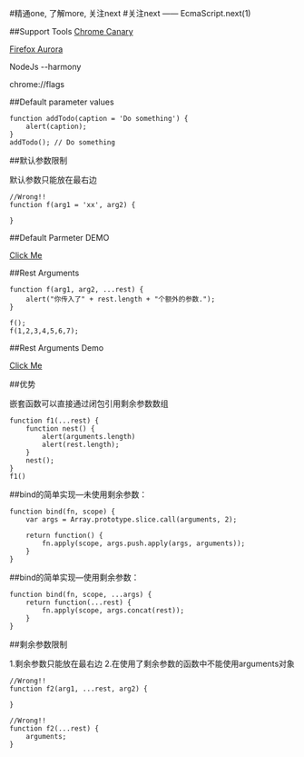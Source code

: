 #精通one, 了解more, 关注next
#关注next —— EcmaScript.next(1)

##Support Tools
[Chrome Canary](https://www.google.com/intl/en/chrome/browser/canary.html)

[Firefox Aurora](http://www.mozilla.org/en-US/firefox/aurora/)

NodeJs --harmony

chrome://flags

##Default parameter values
```
function addTodo(caption = 'Do something') {
    alert(caption);
}
addTodo(); // Do something
```

##默认参数限制

默认参数只能放在最右边
```
//Wrong!!
function f(arg1 = 'xx', arg2) {

}
```

##Default Parmeter DEMO

[Click Me](http://runjs.cn/detail/wffrd74a)

##Rest Arguments
```
function f(arg1, arg2, ...rest) {
    alert("你传入了" + rest.length + "个额外的参数.");
}

f();
f(1,2,3,4,5,6,7);
```

##Rest Arguments Demo

[Click Me](http://runjs.cn/detail/js4wwlif)

##优势

嵌套函数可以直接通过闭包引用剩余参数数组
```
function f1(...rest) {
    function nest() {
        alert(arguments.length)
        alert(rest.length);
    }
    nest();
}
f1()
```

##bind的简单实现—未使用剩余参数：
```
function bind(fn, scope) {
    var args = Array.prototype.slice.call(arguments, 2);

    return function() {
        fn.apply(scope, args.push.apply(args, arguments));
    }
}
```

##bind的简单实现—使用剩余参数：
```
function bind(fn, scope, ...args) {
    return function(...rest) {
        fn.apply(scope, args.concat(rest));
    }
}
```

##剩余参数限制

1.剩余参数只能放在最右边
2.在使用了剩余参数的函数中不能使用arguments对象
```
//Wrong!!
function f2(arg1, ...rest, arg2) {

}

//Wrong!!
function f2(...rest) {
    arguments;
}
```